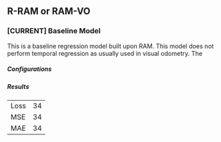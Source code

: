 
## R-RAM or RAM-VO

<h3>[CURRENT] Baseline Model</h3>

<p>This is a baseline regression model built upon RAM. This model does not perform temporal regression as usually used in visual odometry. The </p>

<h5>Configurations</h5>


<h5>Results</h5>

<table>
    <tr>
        <td>Loss</td>
        <td>34</td>
    </tr>
    <tr>
        <td>MSE</td>
        <td>34</td>
    </tr>
    <tr>
        <td>MAE</td>
        <td>34</td>
    </tr>
</table>
